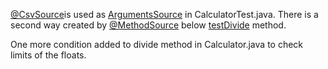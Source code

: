 
 [@CsvSource](https://junit.org/junit5/docs/5.9.1/api/org.junit.jupiter.params/org/junit/jupiter/params/provider/CsvSource.html)is used as [ArgumentsSource](https://junit.org/junit5/docs/5.9.1/api/org.junit.jupiter.params/org/junit/jupiter/params/provider/ArgumentsSource.html) in CalculatorTest.java. 
 There is a second way created by [@MethodSource](https://junit.org/junit5/docs/5.2.0/api/org/junit/jupiter/params/provider/MethodSource.html) below [testDivide](#CalculatorTest-testDivide) method.

One more condition added to divide method in Calculator.java to check limits of the floats.

